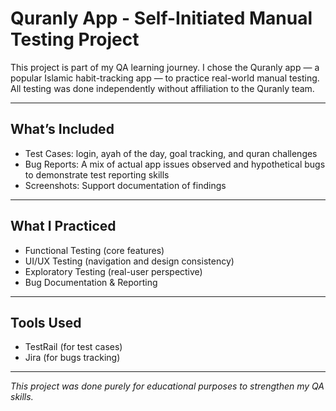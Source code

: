 # Quranly App - Self-Initiated Manual Testing Project

This project is part of my QA learning journey. I chose the Quranly app — a popular Islamic habit-tracking app — to practice real-world manual testing. All testing was done independently without affiliation to the Quranly team.

---

## What’s Included

- Test Cases: login, ayah of the day, goal tracking, and quran challenges
- Bug Reports: A mix of actual app issues observed and hypothetical bugs to demonstrate test reporting skills
- Screenshots: Support documentation of findings

---

## What I Practiced

- Functional Testing (core features)
- UI/UX Testing (navigation and design consistency)
- Exploratory Testing (real-user perspective)
- Bug Documentation & Reporting

---

##  Tools Used

- TestRail (for test cases)
- Jira (for bugs tracking)

---

*This project was done purely for educational purposes to strengthen my QA skills.*  
